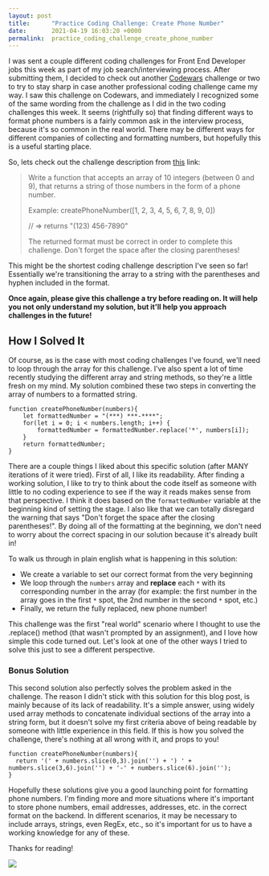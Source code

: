 ```yaml
---
layout: post
title:      "Practice Coding Challenge: Create Phone Number"
date:       2021-04-19 16:03:20 +0000
permalink:  practice_coding_challenge_create_phone_number
---
```



I was sent a couple different coding challenges for Front End Developer jobs this week as part of my job search/interviewing process. After submitting them, I decided to check out another [Codewars](https://www.codewars.com/) challenge or two to try to stay sharp in case another professional coding challenge came my way. I saw this challenge on Codewars, and immediately I recognized some of the same wording from the challenge as I did in the two coding challenges this week. It seems (rightfully so) that finding different ways to format phone numbers is a fairly common ask in the interview process, because it's so common in the real world. There may be different ways for different companies of collecting and formatting numbers, but hopefully this is a useful starting place.

So, lets check out the challenge description from [this](https://www.codewars.com/kata/525f50e3b73515a6db000b83/train/javascript) link:
>Write a function that accepts an array of 10 integers (between 0 and 9), that returns a string of those numbers in the form of a phone number.
>
>Example:
createPhoneNumber([1, 2, 3, 4, 5, 6, 7, 8, 9, 0])
>
>// => returns "(123) 456-7890"
>
>The returned format must be correct in order to complete this challenge.
Don't forget the space after the closing parentheses!

This might be the shortest coding challenge description I've seen so far! Essentially we're transitioning the array to a string with the parentheses and hyphen included in the format.

**Once again, please give this challenge a try before reading on. It will help you not only understand my solution, but it'll help you approach challenges in the future!**

## How I Solved It
Of course, as is the case with most coding challenges I've found, we'll need to loop through the array for this challenge. I've also spent a lot of time recently studying the different array and string methods, so they're a little fresh on my mind. My solution combined these two steps in converting the array of numbers to a formatted string.
```
function createPhoneNumber(numbers){
    let formattedNumber = "(***) ***-****";
    for(let i = 0; i < numbers.length; i++) {
        formattedNumber = formattedNumber.replace('*', numbers[i]);
    }
    return formattedNumber;
}
```
There are a couple things I liked about this specific solution (after MANY iterations of it were tried). First of all, I like its readability. After finding a working solution, I like to try to think about the code itself as someone with little to no coding experience to see if the way it reads makes sense from that perspective. I think it does based on the `formattedNumber` variable at the beginning kind of setting the stage. I also like that we can totally disregard the warning that says "Don't forget the space after the closing parentheses!". By doing all of the formatting at the beginning, we don't need to worry about the correct spacing in our solution because it's already built in!

To walk us through in plain english what is happening in this solution:
* We create a variable to set our correct format from the very beginning
* We loop through the `numbers` array and **replace** each `*` with its corresponding number in the array (for example: the first number in the array goes in the first `*` spot, the 2nd number in the second `*` spot, etc.)
* Finally, we return the fully replaced, new phone number!

This challenge was the first "real world" scenario where I thought to use the .replace() method (that wasn't prompted by an assignment), and I love how simple this code turned out. Let's look at one of the other ways I tried to solve this just to see a different perspective.

### Bonus Solution
This second solution also perfectly solves the problem asked in the challenge. The reason I didn't stick with this solution for this blog post, is mainly because of its lack of readability. It's a simple answer, using widely used array methods to concatenate individual sections of the array into a string form, but it doesn't solve my first criteria above of being readable by someone with little experience in this field. If this is how you solved the challenge, there's nothing at all wrong with it, and props to you!
```
function createPhoneNumber(numbers){
  return '(' + numbers.slice(0,3).join('') + ') ' + numbers.slice(3,6).join('') + '-' + numbers.slice(6).join('');
}
```

Hopefully these solutions give you a good launching point for formatting phone numbers. I'm finding more and more situations where it's important to store phone numbers, email addresses, addresses, etc. in the correct format on the backend. In different scenarios, it may be necessary to include arrays, strings, even RegEx, etc., so it's important for us to have a working knowledge for any of these.

Thanks for reading!

![](https://media.giphy.com/media/D31WLoosoxmQo/giphy.gif)

